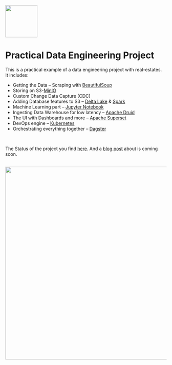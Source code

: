 <p align="left">
<a href="https://www.sspaeti.com/blog/category/data-engineering/" target="_blank"><img src="https://www.sspaeti.com/blog/wp-content/uploads/2017/06/sspaeti-a-only-logo_quadrat_transparent.png" height="100"/></a>
</p>

# Practical Data Engineering Project

This is a practical example of a data engineering project with real-estates.<br>
It includes:
* Getting the Data – Scraping with [BeautifulSoup](https://www.crummy.com/software/BeautifulSoup/bs4/doc/)
* Storing on S3-[MinIO](https://min.io/)
* Custom Change Data Capture (CDC)
* Adding Database features to S3 – [Delta Lake](https://delta.io/) & [Spark](https://spark.apache.org/)
* Machine Learning part – [Jupyter Notebook](https://jupyter.org/)
* Ingesting Data Warehouse for low latency – [Apache Druid](https://druid.apache.org/)
* The UI with Dashboards and more – [Apache Superset](https://superset.apache.org/)
* DevOps engine – [Kubernetes](https://kubernetes.io/)
* Orchestrating everything together – [Dagster](https://dagster.io)
<br />

The Status of the project you find [here](https://github.com/orgs/sspaeti-com/projects/1). And a [blog post](https://sspaeti.com) about is coming soon.

<br />
<img src="https://www.sspaeti.com/blog/wp-content/uploads/2018/06/sspaeti_com_todays_office_033.jpg" width="600">
